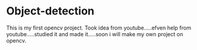 # Object-detection
This is my first opencv project. Took idea from youtube.....efven help from youtube.....studied it and made it.....soon i will make my own project on opencv.

